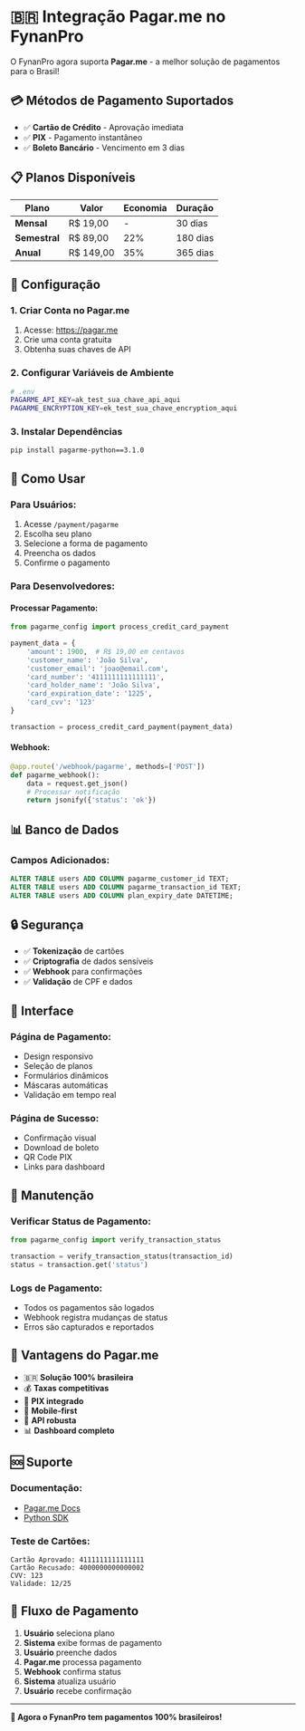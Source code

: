 # 🇧🇷 Integração Pagar.me no FynanPro

O FynanPro agora suporta **Pagar.me** - a melhor solução de pagamentos para o Brasil!

## 💳 **Métodos de Pagamento Suportados**

- ✅ **Cartão de Crédito** - Aprovação imediata
- ✅ **PIX** - Pagamento instantâneo
- ✅ **Boleto Bancário** - Vencimento em 3 dias

## 📋 **Planos Disponíveis**

| Plano | Valor | Economia | Duração |
|-------|-------|----------|---------|
| **Mensal** | R$ 19,00 | - | 30 dias |
| **Semestral** | R$ 89,00 | 22% | 180 dias |
| **Anual** | R$ 149,00 | 35% | 365 dias |

## 🔧 **Configuração**

### **1. Criar Conta no Pagar.me**
1. Acesse: https://pagar.me
2. Crie uma conta gratuita
3. Obtenha suas chaves de API

### **2. Configurar Variáveis de Ambiente**
```bash
# .env
PAGARME_API_KEY=ak_test_sua_chave_api_aqui
PAGARME_ENCRYPTION_KEY=ek_test_sua_chave_encryption_aqui
```

### **3. Instalar Dependências**
```bash
pip install pagarme-python==3.1.0
```

## 🚀 **Como Usar**

### **Para Usuários:**
1. Acesse `/payment/pagarme`
2. Escolha seu plano
3. Selecione a forma de pagamento
4. Preencha os dados
5. Confirme o pagamento

### **Para Desenvolvedores:**

#### **Processar Pagamento:**
```python
from pagarme_config import process_credit_card_payment

payment_data = {
    'amount': 1900,  # R$ 19,00 em centavos
    'customer_name': 'João Silva',
    'customer_email': 'joao@email.com',
    'card_number': '4111111111111111',
    'card_holder_name': 'João Silva',
    'card_expiration_date': '1225',
    'card_cvv': '123'
}

transaction = process_credit_card_payment(payment_data)
```

#### **Webhook:**
```python
@app.route('/webhook/pagarme', methods=['POST'])
def pagarme_webhook():
    data = request.get_json()
    # Processar notificação
    return jsonify({'status': 'ok'})
```

## 📊 **Banco de Dados**

### **Campos Adicionados:**
```sql
ALTER TABLE users ADD COLUMN pagarme_customer_id TEXT;
ALTER TABLE users ADD COLUMN pagarme_transaction_id TEXT;
ALTER TABLE users ADD COLUMN plan_expiry_date DATETIME;
```

## 🔒 **Segurança**

- ✅ **Tokenização** de cartões
- ✅ **Criptografia** de dados sensíveis
- ✅ **Webhook** para confirmações
- ✅ **Validação** de CPF e dados

## 📱 **Interface**

### **Página de Pagamento:**
- Design responsivo
- Seleção de planos
- Formulários dinâmicos
- Máscaras automáticas
- Validação em tempo real

### **Página de Sucesso:**
- Confirmação visual
- Download de boleto
- QR Code PIX
- Links para dashboard

## 🔧 **Manutenção**

### **Verificar Status de Pagamento:**
```python
from pagarme_config import verify_transaction_status

transaction = verify_transaction_status(transaction_id)
status = transaction.get('status')
```

### **Logs de Pagamento:**
- Todos os pagamentos são logados
- Webhook registra mudanças de status
- Erros são capturados e reportados

## 🎯 **Vantagens do Pagar.me**

- 🇧🇷 **Solução 100% brasileira**
- 💰 **Taxas competitivas**
- 🚀 **PIX integrado**
- 📱 **Mobile-first**
- 🔧 **API robusta**
- 📊 **Dashboard completo**

## 🆘 **Suporte**

### **Documentação:**
- [Pagar.me Docs](https://docs.pagar.me)
- [Python SDK](https://github.com/pagarme/pagarme-python)

### **Teste de Cartões:**
```
Cartão Aprovado: 4111111111111111
Cartão Recusado: 4000000000000002
CVV: 123
Validade: 12/25
```

## 🔄 **Fluxo de Pagamento**

1. **Usuário** seleciona plano
2. **Sistema** exibe formas de pagamento
3. **Usuário** preenche dados
4. **Pagar.me** processa pagamento
5. **Webhook** confirma status
6. **Sistema** atualiza usuário
7. **Usuário** recebe confirmação

---

**🎉 Agora o FynanPro tem pagamentos 100% brasileiros!**
